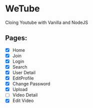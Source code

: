 # WeTube

Cloing Youtube with Vanilla and NodeJS

## Pages:

- [x] Home
- [x] Join
- [x] Login
- [x] Search
- [x] User Detail
- [x] EditProfile
- [x] Change Password
- [x] Upload
- [ ] Video Detail
- [x] Edit Video
